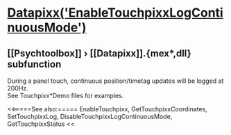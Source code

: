 # [Datapixx('EnableTouchpixxLogContinuousMode')](Datapixx-EnableTouchpixxLogContinuousMode) 
## [[Psychtoolbox]] &#8250; [[Datapixx]].{mex*,dll} subfunction


During a panel touch, continuous position/timetag updates will be logged at  
200Hz.  
See Touchpixx\*Demo files for examples.  
  


<<=====See also:=====
EnableTouchpixx, GetTouchpixxCoordinates, SetTouchpixxLog, DisableTouchpixxLogContinuousMode, GetTouchpixxStatus
<<